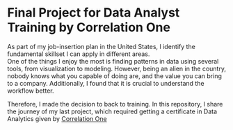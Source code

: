 # Final Project for Data Analyst Training by Correlation One

As part of my job-insertion plan in the United States, I identify the fundamental skillset I can apply in different areas.  
One of the things I enjoy the most is finding patterns in data using several tools, from visualization to modeling. However, being an alien in the country, nobody knows what you capable of doing are, and the value you can bring to a company. Additionally, I found that it is crucial to understand the workflow better.

Therefore, I made the decision to back to training. In this repository, I share the journey of my last project, which required getting a certificate in Data Analytics given by [Correlation One](https://www.correlation-one.com/)
